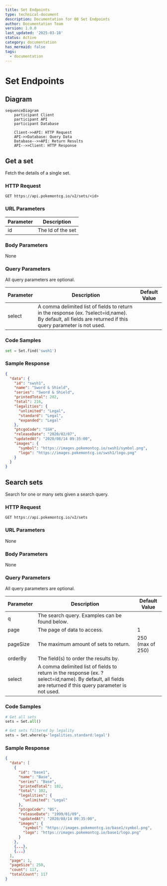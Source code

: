 ```yaml
---
title: Set Endpoints
type: technical-document
description: Documentation for 08 Set Endpoints
author: Documentation Team
version: 1.0.0
last_updated: '2025-03-18'
status: Active
category: documentation
has_mermaid: false
tags:
  - documentation
---
```


# Set Endpoints

## Diagram

```mermaid
sequenceDiagram
    participant Client
    participant API
    participant Database
    
    Client->>API: HTTP Request
    API->>Database: Query Data
    Database-->>API: Return Results
    API-->>Client: HTTP Response
```

## Get a set

Fetch the details of a single set.

### HTTP Request
```
GET https://api.pokemontcg.io/v2/sets/<id>
```

### URL Parameters
| Parameter | Description |
| --------- | ----------- |
| id | The Id of the set |

### Body Parameters
None

### Query Parameters
All query parameters are optional.

| Parameter | Description | Default Value |
| --------- | ----------- | ------------- |
| select | A comma delimited list of fields to return in the response (ex. ?select=id,name). By default, all fields are returned if this query parameter is not used. |  |

### Code Samples
```python
set = Set.find('swsh1')
```

### Sample Response
```json
{
  "data": {
    "id": "swsh1",
    "name": "Sword & Shield",
    "series": "Sword & Shield",
    "printedTotal": 202,
    "total": 216,
    "legalities": {
      "unlimited": "Legal",
      "standard": "Legal",
      "expanded": "Legal"
    },
    "ptcgoCode": "SSH",
    "releaseDate": "2020/02/07",
    "updatedAt": "2020/08/14 09:35:00",
    "images": {
      "symbol": "https://images.pokemontcg.io/swsh1/symbol.png",
      "logo": "https://images.pokemontcg.io/swsh1/logo.png"
    }
  }
}
```

## Search sets

Search for one or many sets given a search query.

### HTTP Request
```
GET https://api.pokemontcg.io/v2/sets
```

### URL Parameters
None

### Body Parameters
None

### Query Parameters
All query parameters are optional.

| Parameter | Description | Default Value |
| --------- | ----------- | ------------- |
| q | The search query. Examples can be found below. |  |
| page | The page of data to access. | 1 |
| pageSize | The maximum amount of sets to return. | 250 (max of 250) |
| orderBy | The field(s) to order the results by. |  |
| select | A comma delimited list of fields to return in the response (ex. ?select=id,name). By default, all fields are returned if this query parameter is not used. |  |

### Code Samples
```python
# Get all sets
sets = Set.all()

# Get sets filtered by legality
sets = Set.where(q='legalities.standard:legal')
```

### Sample Response
```json
{
  "data": [
    {
      "id": "base1",
      "name": "Base",
      "series": "Base",
      "printedTotal": 102,
      "total": 102,
      "legalities": {
        "unlimited": "Legal"
      },
      "ptcgoCode": "BS",
      "releaseDate": "1999/01/09",
      "updatedAt": "2020/08/14 09:35:00",
      "images": {
        "symbol": "https://images.pokemontcg.io/base1/symbol.png",
        "logo": "https://images.pokemontcg.io/base1/logo.png"
      }
    },
    {...},
    {...}
  ],
  "page": 1,
  "pageSize": 250,
  "count": 117,
  "totalCount": 117
}
```